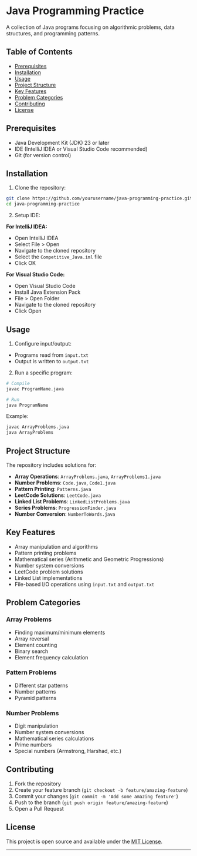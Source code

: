 # Java Programming Practice

A collection of Java programs focusing on algorithmic problems, data structures, and programming patterns.

## Table of Contents
- [Prerequisites](#prerequisites)
- [Installation](#installation)
- [Usage](#usage)
- [Project Structure](#project-structure)
- [Key Features](#key-features)
- [Problem Categories](#problem-categories)
- [Contributing](#contributing)
- [License](#license)

## Prerequisites

- Java Development Kit (JDK) 23 or later
- IDE (IntelliJ IDEA or Visual Studio Code recommended)
- Git (for version control)

## Installation

1. Clone the repository:
```bash
git clone https://github.com/yourusername/java-programming-practice.git
cd java-programming-practice
```

2. Setup IDE:

**For IntelliJ IDEA:**
- Open IntelliJ IDEA
- Select File > Open
- Navigate to the cloned repository
- Select the `Competitive_Java.iml` file
- Click OK

**For Visual Studio Code:**
- Open Visual Studio Code
- Install Java Extension Pack
- File > Open Folder
- Navigate to the cloned repository
- Click Open

## Usage

1. Configure input/output:
- Programs read from `input.txt`
- Output is written to `output.txt`

2. Run a specific program:
```bash
# Compile
javac ProgramName.java

# Run
java ProgramName
```

Example:
```bash
javac ArrayProblems.java
java ArrayProblems
```

## Project Structure

The repository includes solutions for:
- **Array Operations**: `ArrayProblems.java`, `ArrayProblems1.java`
- **Number Problems**: `Code.java`, `Code1.java`
- **Pattern Printing**: `Patterns.java`
- **LeetCode Solutions**: `LeetCode.java`
- **Linked List Problems**: `LinkedListProblems.java`
- **Series Problems**: `ProgressionFinder.java`
- **Number Conversion**: `NumberToWords.java`

## Key Features

- Array manipulation and algorithms
- Pattern printing problems
- Mathematical series (Arithmetic and Geometric Progressions)
- Number system conversions
- LeetCode problem solutions
- Linked List implementations
- File-based I/O operations using `input.txt` and `output.txt`

## Problem Categories

### Array Problems
- Finding maximum/minimum elements
- Array reversal
- Element counting
- Binary search
- Element frequency calculation

### Pattern Problems
- Different star patterns
- Number patterns
- Pyramid patterns

### Number Problems
- Digit manipulation
- Number system conversions
- Mathematical series calculations
- Prime numbers
- Special numbers (Armstrong, Harshad, etc.)

## Contributing

1. Fork the repository
2. Create your feature branch (`git checkout -b feature/amazing-feature`)
3. Commit your changes (`git commit -m 'Add some amazing feature'`)
4. Push to the branch (`git push origin feature/amazing-feature`)
5. Open a Pull Request

## License

This project is open source and available under the [MIT License](LICENSE).

---
